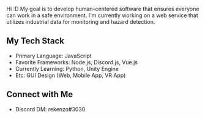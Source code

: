 Hi :D
My goal is to develop human-centered software that ensures everyone can work in a safe environment. I'm currently working on a web service that utilizes industrial data for monitoring and hazard detection.

## My Tech Stack

- Primary Language: JavaScript
- Favorite Frameworks: Node.js, Discord.js, Vue.js
- Currently Learning: Python, Unity Engine
- Etc: GUI Design (Web, Mobile App, VR App)

## Connect with Me
- Discord DM: rekenzo#3030
